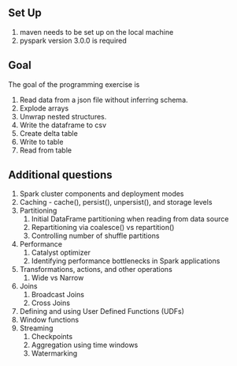 ## Set Up
1. maven needs to be set up on the local machine
2. pyspark version 3.0.0 is required

## Goal 
The goal of the programming exercise is 
1. Read data from a json file without inferring schema.
1. Explode arrays 
1. Unwrap nested structures.
1. Write the dataframe to csv
1. Create delta table
1. Write to table 
1. Read from table


## Additional questions 

1. Spark cluster components and deployment modes
1. Caching - cache(), persist(), unpersist(), and storage levels
1. Partitioning 
    1. Initial DataFrame partitioning when reading from data source
    1. Repartitioning via coalesce() vs repartition()
    1. Controlling number of shuffle partitions
1. Performance
    1. Catalyst optimizer
    1. Identifying performance bottlenecks in Spark applications
1. Transformations, actions, and other operations
    1. Wide vs Narrow
1. Joins
    1. Broadcast Joins
    1. Cross Joins 
1. Defining and using User Defined Functions (UDFs)
1. Window functions    
1. Streaming
    1. Checkpoints
    1. Aggregation using time windows
    1. Watermarking
